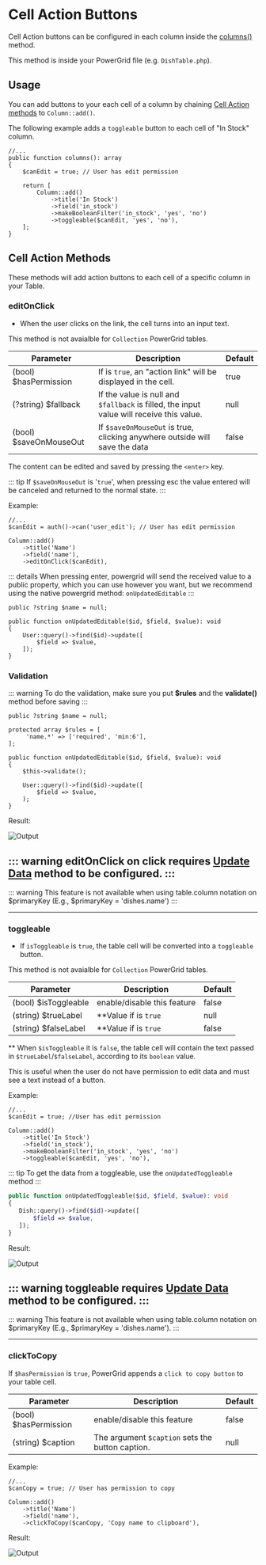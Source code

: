 # Cell Action Buttons

Cell Action buttons can be configured in each column inside the [columns()](include-columns) method.

This method is inside your PowerGrid file (e.g. `DishTable.php`).

## Usage

You can add buttons to your each cell of a column by chaining [Cell Action methods](#cell-action-methods) to `Column::add()`.

The following example adds a `toggleable` button to each cell of "In Stock" column.

```php{11}
//...
public function columns(): array
{
    $canEdit = true; // User has edit permission

    return [
        Column::add()
            ->title('In Stock')
            ->field('in_stock')
            ->makeBooleanFilter('in_stock', 'yes', 'no')
            ->toggleable($canEdit, 'yes', 'no'),
    ];
}
```

## Cell Action Methods

These methods will add action buttons to each cell of a specific column in your Table.

### editOnClick

* When the user clicks on the link, the cell turns into an input text.

This method is not avaialble for `Collection` PowerGrid tables.


| Parameter              | Description                                                                              | Default |
|------------------------|------------------------------------------------------------------------------------------|---------|
| (bool) $hasPermission  | If is `true`, an "action link" will be displayed in the cell.                            | true    |
| (?string) $fallback    | If the value is null and `$fallback` is filled, the input value will receive this value. | null    |
| (bool) $saveOnMouseOut | If `$saveOnMouseOut` is true, clicking anywhere outside will save the data               | false   |

The content can be edited and saved by pressing the `<enter>` key.

::: tip
If `$saveOnMouseOut` is '`true`', when pressing esc the value entered will be canceled and returned to the normal state.
:::

Example:

```php{7}
//...
$canEdit = auth()->can('user_edit'); // User has edit permission

Column::add()
    ->title('Name')
    ->field('name'),
    ->editOnClick($canEdit),
```

::: details
When pressing enter, powergrid will send the received value to a public property, which you can use however you want, 
but we recommend using the native powergrid method: `onUpdatedEditable`
::: 

```php{3-8}
public ?string $name = null;

public function onUpdatedEditable($id, $field, $value): void
{   
    User::query()->find($id)->update([
        $field => $value,
    ]);
}
```

### Validation

::: warning
To do the validation, make sure you put **$rules** and the **validate()** method before saving
::: 

```php{1,4,9}
public ?string $name = null;

protected array $rules = [
     'name.*' => ['required', 'min:6'],
];

public function onUpdatedEditable($id, $field, $value): void
{   
    $this->validate();
    
    User::query()->find($id)->update([
        $field => $value,
    );
}
```

Result:

![Output](/_media/examples/cell_buttons/editOnClick.png)

::: warning
editOnClick on click requires [Update Data](update-data?id=update-data) method to be configured.
::: 
---
::: warning
This feature is not available when using table.column notation on $primaryKey (E.g., $primaryKey = 'dishes.name')
:::

--- 

### toggleable

* If `isToggleable` is `true`, the table cell will be converted into a `toggleable` button.

This method is not avaialble for `Collection` PowerGrid tables.

| Parameter            | Description                 | Default |
|----------------------|-----------------------------|---------|
| (bool) $isToggleable | enable/disable this feature | false   |
| (string) $trueLabel  | **Value if is `true`        | null    |
| (string) $falseLabel | **Value if is `true`        | false   |

** When `$isToggleable` it is `false`, the table cell will contain the text passed in `$trueLabel`/`$falseLabel`, according to its `boolean` value.

This is useful when the user do not have permission to edit data and must see a text instead of a button.

Example:

```php{8}
//...
$canEdit = true; //User has edit permission

Column::add()
    ->title('In Stock')
    ->field('in_stock'),
    ->makeBooleanFilter('in_stock', 'yes', 'no')
    ->toggleable($canEdit, 'yes', 'no'),
```

::: tip
To get the data from a toggleable, use the `onUpdatedToggleable` method
:::

```php
public function onUpdatedToggleable($id, $field, $value): void
{
   Dish::query()->find($id)->update([
       $field => $value,
   ]);
}
```
Result:

![Output](/_media/examples/cell_buttons/toggleable.png)

::: warning
toggleable requires [Update Data](update-data?id=update-data) method to be configured.
::: 
---
::: warning
This feature is not available when using table.column notation on $primaryKey (E.g., $primaryKey = 'dishes.name').
::: 

---

### clickToCopy

If `$hasPermission` is `true`, PowerGrid appends a `click to copy button` to your table cell.

| Parameter             | Description                                      | Default |
|-----------------------|--------------------------------------------------|---------|
| (bool) $hasPermission | enable/disable this feature                      | false   |
| (string) $caption     | The argument `$caption` sets the button caption. | null    |


Example:

```php{7}
//...
$canCopy = true; // User has permission to copy

Column::add()
    ->title('Name')
    ->field('name'),
    ->clickToCopy($canCopy, 'Copy name to clipboard'),
```

Result:

![Output](/_media/examples/cell_buttons/clickToCopy.png)
